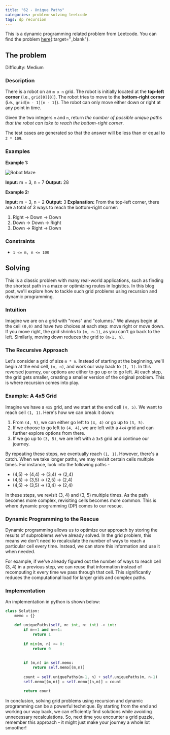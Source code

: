 ```yaml
---
title: "62 - Unique Paths"
categories: problem-solving leetcode
tags: dp recursion
---
```


This is a dynamic programming related problem from Leetcode. You can find the problem [here](https://leetcode.com/problems/unique-paths/){:target="_blank"}.

## The problem

Difficulty: Medium

### Description

There is a robot on an `m x n` grid. The robot is initially located at the **top-left corner** (i.e., `grid[0][0]`). The robot tries to move to the **bottom-right corner** (i.e., `grid[m - 1][n - 1]`). The robot can only move either down or right at any point in time.

Given the two integers `m` and `n`, return _the number of possible unique paths that the robot can take to reach the bottom-right corner_.

The test cases are generated so that the answer will be less than or equal to `2 * 109`.

### Examples

**Example 1:**

![Robot Maze](https://assets.leetcode.com/uploads/2018/10/22/robot_maze.png)

**Input:** m = 3, n = 7
**Output:** 28

**Example 2:**

**Input:** m = 3, n = 2
**Output:** 3
**Explanation:** From the top-left corner, there are a total of 3 ways to reach the bottom-right corner:

1. Right -> Down -> Down
2. Down -> Down -> Right
3. Down -> Right -> Down

### Constraints

- `1 <= m, n <= 100`

## Solving

This is a classic problem with many real-world applications, such as finding the shortest path in a maze or optimizing routes in logistics. In this blog post, we'll explore how to tackle such grid problems using recursion and dynamic programming.

### Intuition

Imagine we are on a grid with "rows" and "columns." We always begin at the cell `(0,0)` and have two choices at each step: move right or move down. If you move right, the grid shrinks to `(m, n-1)`, as you can't go back to the left. Similarly, moving down reduces the grid to `(m-1, n)`.

### The Recursive Approach

Let's consider a grid of size `m * n`. Instead of starting at the beginning, we'll begin at the end cell, `(m, n)`, and work our way back to `(1, 1)`. In this reversed journey, our options are either to go up or to go left. At each step, the grid gets smaller, creating a smaller version of the original problem. This is where recursion comes into play.

### Example: A 4x5 Grid

Imagine we have a `4x5` grid, and we start at the end cell `(4, 5)`. We want to reach cell `(1, 1)`. Here's how we can break it down:

1. From `(4, 5)`, we can either go left to `(4, 4)` or go up to `(3, 5)`.
2. If we choose to go left to `(4, 4)`, we are left with a `4x4` grid and can further explore options from there.
3. If we go up to `(3, 5)`, we are left with a `3x5` grid and continue our journey.

By repeating these steps, we eventually reach `(1, 1)`. However, there's a catch. When we take longer paths, we may revisit certain cells multiple times. For instance, look into the following paths -

- (4,5) -> (4,4) -> (3,4) -> (2,4)
- (4,5) -> (3,5) -> (2,5) -> (2,4)
- (4,5) -> (3,5) -> (3,4) -> (2,4)

In these steps, we revisit (3, 4) and (3, 5) multiple times. As the path becomes more complex, revisiting cells becomes more common. This is where dynamic programming (DP) comes to our rescue.

### Dynamic Programming to the Rescue

Dynamic programming allows us to optimize our approach by storing the results of subproblems we've already solved. In the grid problem, this means we don't need to recalculate the number of ways to reach a particular cell every time. Instead, we can store this information and use it when needed.

For example, if we've already figured out the number of ways to reach cell (3, 4) in a previous step, we can reuse that information instead of recomputing it every time we pass through that cell. This significantly reduces the computational load for larger grids and complex paths.

### Implementation

An implementation in python is shown below:

```python
class Solution:
    memo = {}

    def uniquePaths(self, m: int, n: int) -> int:
        if m==1 and n==1:
            return 1
        
        if min(m, n) <= 0:
            return 0
        
        
        if (m,n) in self.memo:
            return self.memo[(m,n)]
        
        count = self.uniquePaths(m-1, n) + self.uniquePaths(m, n-1)
        self.memo[(m,n)] = self.memo[(n,m)] = count
        
        return count
```

In conclusion, solving grid problems using recursion and dynamic programming can be a powerful technique. By starting from the end and working our way back, we can efficiently find solutions while avoiding unnecessary recalculations. So, next time you encounter a grid puzzle, remember this approach - it might just make your journey a whole lot smoother!
